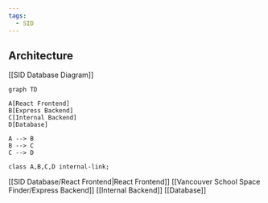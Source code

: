 ```yaml
---
tags:
  - SID
---
```


## Architecture

[[SID Database Diagram]]

```mermaid
graph TD

A[React Frontend]
B[Express Backend]
C[Internal Backend]
D[Database]

A --> B
B --> C
C --> D

class A,B,C,D internal-link;
```




[[SID Database/React Frontend|React Frontend]]
[[Vancouver School Space Finder/Express Backend]]
[[Internal Backend]]
[[Database]]